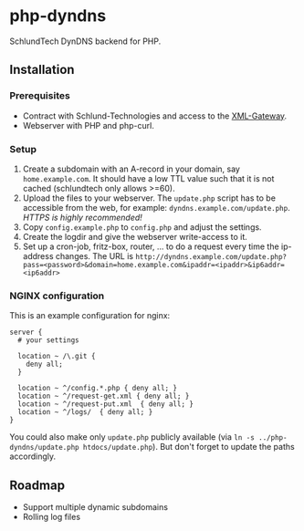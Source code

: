 php-dyndns
==========

SchlundTech DynDNS backend for PHP.

Installation
------------

### Prerequisites

- Contract with Schlund-Technologies and access to the [XML-Gateway](http://www.schlundtech.com/services/xml-gateway/).
- Webserver with PHP and php-curl.

### Setup

1. Create a subdomain with an A-record in your domain, say `home.example.com`. It should have a low TTL value such that it is not cached (schlundtech only allows >=60).
2. Upload the files to your webserver. The `update.php` script has to be accessible from the web, for example: `dyndns.example.com/update.php`. *HTTPS is highly recommended!*
3. Copy `config.example.php` to `config.php` and adjust the settings.
4. Create the logdir and give the webserver write-access to it.
5. Set up a cron-job, fritz-box, router, ... to do a request every time the ip-address changes. The URL is `http://dyndns.example.com/update.php?pass=<password>&domain=home.example.com&ipaddr=<ipaddr>&ip6addr=<ip6addr>`

### NGINX configuration

This is an example configuration for nginx:

```
server {
  # your settings

  location ~ /\.git {
    deny all;
  }

  location ~ ^/config.*.php { deny all; }
  location ~ ^/request-get.xml { deny all; }
  location ~ ^/request-put.xml  { deny all; }
  location ~ ^/logs/  { deny all; }
}
```
You could also make only `update.php` publicly available (via `ln -s ../php-dyndns/update.php htdocs/update.php`). But don't forget to update the paths accordingly.


Roadmap
-------

- Support multiple dynamic subdomains
- Rolling log files
